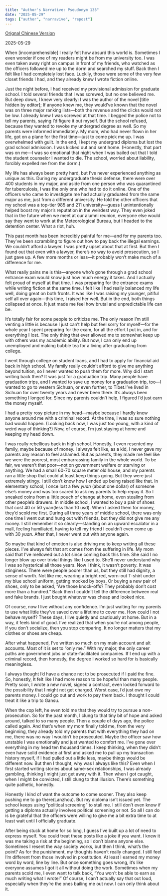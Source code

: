 ```yaml
---
title: "Author's Narrative: Pseudonym 135" 
date: "2025-05-29"
tags: ["author", "narravive", "repost"] 
---
```


[Orignal Chinese Version](https://freewriters-haitang.github.io/posts/000220-p138/)

2025-05-29

When \[incomprehensible\] I really felt how absurd this world is. Sometimes I even wonder if one of my readers might be from my university too. I was even taken away right on campus in front of my friends, who watched as the officers followed me up to the dorm and searched my stuff. Back then I felt like I had completely lost face. Luckily, those were some of the very few closet friends I had, and they already knew I wrote fiction online.

Just the night before, I had received my provisional admission for graduate school. I told several friends that I was screwed, but no one believed me. But deep down, I knew very clearly: I was the author of the novel \[title hidden by editor\]; If anyone knew me, they would’ve known that the novel was on three major ranking lists—both the revenue and the clicks would not be low. I already knew I was screwed at that time. I begged the police not to tell my parents, saying I’d figure it out myself. But the school refused, because they wanted to revoke my undergrad degree as well. So my parents were informed immediately. My mom, who had never flown in her life, got on a plane for the first time—just to come pick me up. I was overwhelmed with guilt. In the end, I kept my undergrad diploma but lost the grad school admission. I was kicked out and sent home. (Honestly, that part was on me—I was so emotional that night when I was bailed out that I told the student counselor I wanted to die. The school, worried about liability, forcibly expelled me from the dorm.)

My life has always been pretty hard, but I’ve never experienced anything as unique as this. During my undergraduate thesis defense, there were over 400 students in my major, and aside from one person who was quarantined for tuberculosis, I was the only one who had to do it online. One of the officers who came to investigate me had actually graduated from the same major as me, just from a different university. He told the other officers that my school was a top-tier 985 and 211 university—guess I unintentionally helped boost my major’s reputation in the weirdest way. They even joked that in the future when we meet at our alumni reunion, everyone else would say they went to work at the Meteorological Bureau, but I headed to the detention center. What a riot, huh.

This past month has been incredibly painful for me—and for my parents too. They’ve been scrambling to figure out how to pay back the illegal earnings. We couldn’t afford a lawyer. I was pretty upset about that at first. But then I found out that even with a lawyer, there’s no way to avoid prosecution, so I just gave up. A few more months or less—it probably won’t make much of a difference for me.

What really pains me is this—anyone who’s gone through a grad school entrance exam would know just how much energy it takes. And I actually felt proud of myself at that time. I was preparing for the entrance exams while writing fiction at the same time. I felt like I had really balanced my life well, doing great on both fronts. It was like I was raising my younger, pitiful self all over again—this time, I raised her well. But in the end, both things collapsed at once. It just made me feel how brutal and unpredictable life can be.

It’s totally fair for some people to criticize me. The only reason I’m still venting a little is because I just can’t help but feel sorry for myself—for the whole year I spent preparing for the exam, for all the effort I put in, and for everything I lost. The only thing that ever allowed me to somewhat keep up with others was my academic ability. But now, I can only end up unemployed and making bubble tea for a living after graduating from college.

I went through college on student loans, and I had to apply for financial aid back in high school. My family really couldn’t afford to give me anything beyond tuition, so I never wanted to push them for more. Why did I start writing back then? It was just for a graduation trip. Many people have graduation trips, and I wanted to save up money for a graduation trip, too—I wanted to go to western Sichuan, or even further, to Tibet.I’ve lived in Sichuan for over twenty years and never been there. It’s always been something I longed for. Since my parents couldn’t help, I figured I’d just earn the money myself.

I had a pretty rosy picture in my head—maybe because I hardly knew anyone around me with a criminal record. At the time, I was so sure nothing bad would happen. (Looking back now, I was just too young, with a kind of weird way of thinking?) Now, of course, I’m just staying at home and keeping my head down.

I was really rebellious back in high school. Honestly, I even resented my family, maybe because of money. I always felt like, as a kid, I never gave my parents any reason to feel ashamed. But as parents, they made me feel like we were the poorest, most embarrassing family in the whole world. To be fair, we weren’t that poor—not on government welfare or starving or anything. We had a small 60-70 square meter old house, and my parents ran a little shop that could at least keep things going. But they were just extremely stingy. I still don’t know how I ended up being raised like that. In elementary school, I once lost a few *yuan* (about one dollar) of someone else’s money and was too scared to ask my parents to help repay it. So I sneaked coins from a little pouch of change at home, even stealing from other people’s drawers. In middle school, I wanted to buy a pair of shoes that cost 40 or 50 yuan(less than 10 usd). When I asked them for money, they’d scold me first. During all three years of middle school, there was only one time I went out and hung out with friends, but they did not give me any money. I still remember it so clearly—standing on an upward escalator in a mall, feeling humiliated, having to tell my friend I couldn’t even come up with 30 *yuan*. After that, I never went out with anyone again.

So maybe that kind of emotion is also driving me to keep writing all these pieces. I’ve always felt that art comes from the suffering in life. My mom said that I’ve mellowed out a lot since coming back this time. She said I no longer blow up over trivial things like I used to. She’ll never understand why I was so hysterical all those years. Now I think, it wasn’t poverty. It was stinginess. There were people poorer than us, but they still had dignity, a sense of worth. Not like me, wearing a bright red, worn-out T-shirt under my blue school uniform, getting mocked by boys. Or buying a new pair of shoes, only to be asked, “Are those knock-offs? They probably don’t cost more than a hundred.” Back then I couldn’t tell the difference between real and fake brands. I just bought whatever was cheap and looked nice.

Of course, now I live without any confidence. I’m just waiting for my parents to use what little they’ve saved over a lifetime to cover me. How could I not behave myself? These days, I live quietly and cautiously at home. But in a way, it feels kind of good. I’ve realized that when you’re not among people, if you don’t socialize, then you stop comparing. It no longer matters that my clothes or shoes are cheap.

After what happened, I’ve written so much on my main account and alt accounts. Most of it is set to “only me.” With my major, the only career paths are government jobs or state-facilitated companies. If I end up with a criminal record, then honestly, the degree I worked so hard for is basically meaningless.

I always thought I’d have a chance not to be prosecuted if I paid the fine. So, honestly, It felt like I had more reason to be hopeful than many people. Pretty soon, I wrote a new novel, signed a contract, even looked forward to the possibility that I might not get charged. Worst case, I’d just owe my parents money. I could go out and work to pay them back. I thought I could treat it like a trip to Gansu. 

When the cop left, he even told me that they would try to pursue a non-prosecution. So for the past month, I clung to that tiny bit of hope and asked around, talked to so many people. Then a couple of days ago, the police called again. And that’s when my mom finally told me, from the very beginning, they already told my parents that with everything they had on me, there was no way I wouldn’t be prosecuted. Maybe the officer saw how unstable I was emotionally and just wanted to comfort me. I’ve gone over everything in my head ten thousand times. I keep thinking, when they didn’t even have solid evidence at first and asked me to pull up my transaction history myself, if I had pulled out a little less, maybe things would be different now. But then I thought, why was I always like this? Even when I first started writing stories about same-sex relationships, I was already gambling, thinking I might just get away with it. Then when I got caught, when I might be convicted, I still clung to that illusion. There’s something quite pathetic, honestly.

Honestly I kind of want the outcome to come sooner. They also keep pushing me to go there(Lanzhou). But my diploma isn’t issued yet. The school keeps using “political screening” to stall me. I still don’t even know if getting a diploma actually involves political screening or not. So all I can do is be grateful that the officers were willing to give me a bit extra time to at least wait until I officially graduate.

After being stuck at home for so long, I guess I’ve built up a lot of need to express myself. You could treat these posts like a joke if you want. I knew it was me taking a risk at the beginning, so I don’t blame anyone else. Sometimes I resent the way society works, but then I think, what’s the point? As for the punishment, my thoughts haven’t really changed. I still feel I’m different from those involved in prostitution. At least I earned my money word by word, line by line. But once something goes wrong, it’s like everyone assumes I got it all without doing the work. Sometimes when my parents scold me, I even want to talk back, “You won't be able to earn as much writing what I wrote\!” Of course, I can’t actually say that out loud, especially when they’re the ones bailing me out now. I can only think about it.
